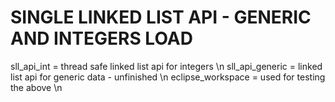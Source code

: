 # SINGLE LINKED LIST API - GENERIC AND INTEGERS LOAD 

sll_api_int = thread safe linked list api for integers \n
sll_api_generic = linked list api for generic data - unfinished \n
eclipse_workspace = used for testing the above \n
